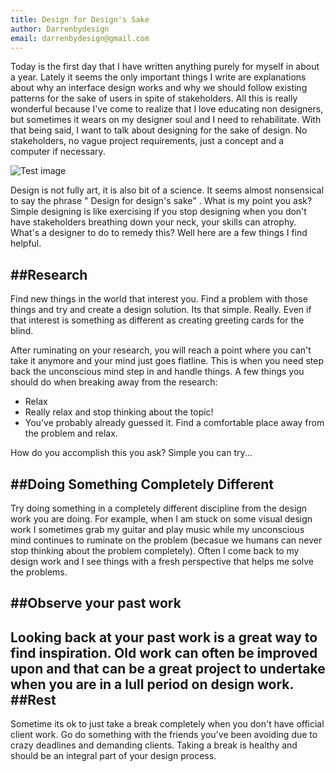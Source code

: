 ```yaml
---
title: Design for Design's Sake
author: Darrenbydesign
email: darrenbydesign@gmail.com
---
```



Today is the first day that I have written anything purely for myself in about a year.
Lately it seems the only important things I write are explanations about why an interface design works and why we should follow existing patterns for the sake of users in spite of stakeholders. All this is really wonderful because I've come to realize that I love educating non designers, but sometimes it wears on my designer soul and I need to rehabilitate. With that being said, I want to talk about designing for the sake of design. No stakeholders, no vague project requirements, just a concept and a computer if necessary.

![Test image](http://darrensorrelsdesign.com/assets/images/header_logo2.png)

Design is not fully art, it is also bit of a science. It seems almost nonsensical to say the phrase  " Design for design's sake" . What is my point you ask?
Simple designing is like exercising if you stop designing when you don't have stakeholders breathing down your neck, your  skills can atrophy. What's a designer to do to remedy this? Well here are a few things I find helpful.

##Research
---
Find new things in the world that interest you. Find a problem with those things and try and create a design solution. Its that simple. Really. Even if that interest is something as different as creating greeting cards for the blind.

After ruminating on your research, you will reach a point where you can't take it anymore and your mind just goes flatline. This is when you need step back the unconscious mind step in and handle things. A few things you should do when breaking away from the research:
* Relax
* Really relax and stop thinking about the topic!
* You've probably already guessed it. Find a comfortable place away from the problem and relax.

How do you accomplish this you ask? Simple you can try...

##Doing Something Completely Different
---
Try doing something in a completely different discipline from the design work you are doing. For example, when I am stuck on some  visual design work I sometimes grab my guitar and play music while my unconscious mind continues to ruminate on the problem (becasue we humans can never stop thinking about the problem completely). Often I come back to my design work and I see things with a fresh perspective that helps me solve the problems.


##Observe your past work
---
Looking back at your past work is a great way to find inspiration. Old work can often be improved upon and that can be a great project to undertake when you are in a lull period on design work.
##Rest
---
Sometime its ok to just take a break completely when you don't have official client work. Go do something with the friends you've been avoiding due to crazy deadlines and demanding clients. Taking a break is healthy and should be an integral part of your design process.
